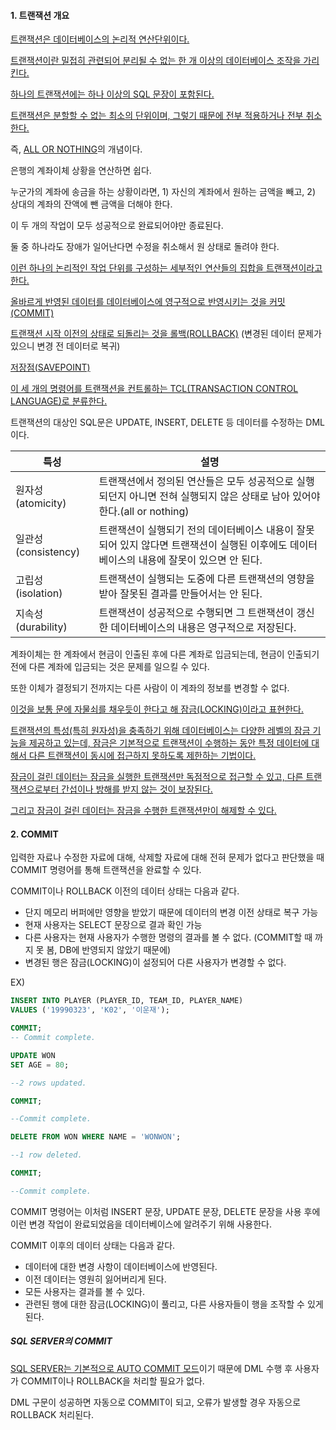 #### 1. 트랜잭션 개요

<u>트랜잭션은 데이터베이스의 논리적 연산단위이다.</u>

<u>트랜잭션이란 밀접히 관련되어 분리될 수 없는 한 개 이상의 데이터베이스 조작을 가리킨다.</u>

<u>하나의 트랜잭션에는 하나 이상의 SQL 문장이 포함된다.</u>

<u>트랜잭션은 분할할 수 없는 최소의 단위이며, 그렇기 때문에 전부 적용하거나 전부 취소한다.</u>

즉, <u>ALL OR NOTHING</u>의 개념이다.

은행의 계좌이체 상황을 연산하면 쉽다.

누군가의 계좌에 송금을 하는 상황이라면, 1) 자신의 계좌에서 원하는 금액을 빼고, 2) 상대의 계좌의 잔액에 뺀 금액을 더해야 한다.

이 두 개의 작업이 모두 성공적으로 완료되어야만 종료된다.

둘 중 하나라도 장애가 일어난다면 수정을 취소해서 원 상태로 돌려야 한다.

<u>이런 하나의 논리적인 작업 단위를 구성하는 세부적인 연산들의 집합을 트랜잭션이라고 한다.</u>

<u>올바르게 반영된 데이터를 데이터베이스에 영구적으로 반영시키는 것을 커밋(COMMIT)</u>

<u>트랜잭션 시작 이전의 상태로 되돌리는 것을 롤백(ROLLBACK)</u> (변경된 데이터 문제가 있으니 변경 전 데이터로 복귀)

<u>저장점(SAVEPOINT)</u>

<u>이 세 개의 명령어를 트랜잭션을 컨트롤하는 TCL(TRANSACTION CONTROL LANGUAGE)로 분류한다.</u>



트랜잭션의 대상인 SQL문은 UPDATE, INSERT, DELETE 등 데이터를 수정하는 DML이다.



| 특성                | 설명                                                         |
| ------------------- | ------------------------------------------------------------ |
| 원자성(atomicity)   | 트랜잭션에서 정의된 연산들은 모두 성공적으로 실행되던지 아니면 전혀 실행되지 않은 상태로 남아 있어야 한다.(all or nothing) |
| 일관성(consistency) | 트랜잭션이 실행되기 전의 데이터베이스 내용이 잘못 되어 있지 않다면 트랜잭션이 실행된 이후에도 데이터베이스의 내용에 잘못이 있으면 안 된다. |
| 고립성(isolation)   | 트랜잭션이 실행되는 도중에 다른 트랜잭션의 영향을 받아 잘못된 결과를 만들어서는 안 된다. |
| 지속성(durability)  | 트랜잭션이 성공적으로 수행되면 그 트랜잭션이 갱신한 데이터베이스의 내용은 영구적으로 저장된다. |



계좌이체는 한 계좌에서 현금이 인출된 후에 다른 계좌로 입금되는데, 현금이 인출되기 전에 다른 계좌에 입금되는 것은 문제를 일으킬 수 있다.

또한 이체가 결정되기 전까지는 다른 사람이 이 계좌의 정보를 변경할 수 없다. 

<u>이것을 보통 문에 자물쇠를 채우듯이 한다고 해 잠금(LOCKING)이라고 표현한다.</u>

<u>트랜잭션의 특성(특히 원자성)을 충족하기 위해 데이터베이스는 다양한 레벨의 잠금 기능을 제공하고 있는데, 잠금은 기본적으로 트랜잭션이 수행하는 동안 특정 데이터에 대해서 다른 트랜잭션이 동시에 접근하지 못하도록 제한하는 기법이다.</u>

<u>잠금이 걸린 데이터는 잠금을 실행한 트랜잭션만 독점적으로 접근할 수 있고, 다른 트랜잭션으로부터 간섭이나 방해를 받지 않는 것이 보장된다.</u> 

<u>그리고 잠금이 걸린 데이터는 잠금을 수행한 트랜잭션만이 해제할 수 있다.</u>



#### 2. COMMIT

입력한 자료나 수정한 자료에 대해, 삭제할 자료에 대해 전혀 문제가 없다고 판단했을 때 COMMIT 명령어를 통해 트랜잭션을 완료할 수 있다.

COMMIT이나 ROLLBACK 이전의 데이터 상태는 다음과 같다.

- 단지 메모리 버퍼에만 영향을 받았기 때문에 데이터의 변경 이전 상태로 복구 가능
- 현재 사용자는 SELECT 문장으로 결과 확인 가능
- 다른 사용자는 현재 사용자가 수행한 명령의 결과를 볼 수 없다. (COMMIT할 때 까지 못 봄, DB에 반영되지 않았기 때문에)
- 변경된 행은 잠금(LOCKING)이 설정되어 다른 사용자가 변경할 수 없다.

EX)

```SQL
INSERT INTO PLAYER (PLAYER_ID, TEAM_ID, PLAYER_NAME)
VALUES ('19990323', 'K02', '이운재');

COMMIT;
-- Commit complete.
```

```SQL
UPDATE WON
SET AGE = 80;

--2 rows updated.

COMMIT;

--Commit complete.
```

```SQL
DELETE FROM WON WHERE NAME = 'WONWON';

--1 row deleted.

COMMIT;

--Commit complete.
```

COMMIT 명령어는 이처럼 INSERT 문장, UPDATE 문장, DELETE 문장을 사용 후에 이런 변경 작업이 완료되었음을 데이터베이스에 알려주기 위해 사용한다.

COMMIT 이후의 데이터 상태는 다음과 같다.

- 데이터에 대한 변경 사항이 데이터베이스에 반영된다.
- 이전 데이터는 영원히 잃어버리게 된다.
- 모든 사용자는 결과를 볼 수 있다.
- 관련된 행에 대한 잠금(LOCKING)이 풀리고, 다른 사용자들이 행을 조작할 수 있게 된다.



##### SQL SERVER의 COMMIT

<u>SQL SERVER는 기본적으로 AUTO COMMIT 모드</u>이기 때문에 DML 수행 후 사용자가 COMMIT이나 ROLLBACK을 처리할 필요가 없다.

DML 구문이 성공하면 자동으로 COMMIT이 되고, 오류가 발생할 경우 자동으로 ROLLBACK 처리된다.